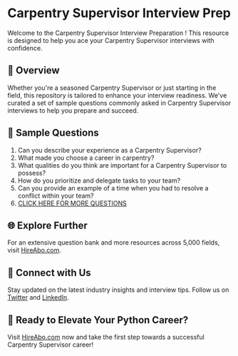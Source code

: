 # Carpentry Supervisor Interview Prep

Welcome to the Carpentry Supervisor Interview Preparation ! This resource is designed to help you ace your Carpentry Supervisor interviews with confidence.

## 🚀 Overview

Whether you're a seasoned Carpentry Supervisor or just starting in the field, this repository is tailored to enhance your interview readiness. We've curated a set of sample questions commonly asked in Carpentry Supervisor interviews to help you prepare and succeed.

## 📝 Sample Questions

1. Can you describe your experience as a Carpentry Supervisor?
2. What made you choose a career in carpentry?
3. What qualities do you think are important for a Carpentry Supervisor to possess?
4. How do you prioritize and delegate tasks to your team?
5. Can you provide an example of a time when you had to resolve a conflict within your team?
6. [CLICK HERE FOR MORE QUESTIONS](https://hireabo.com/job/12_2_10/Carpentry%20Supervisor)

## 🌐 Explore Further

For an extensive question bank and more resources across 5,000 fields, visit [HireAbo.com](https://www.hireabo.com).

## 📱 Connect with Us

Stay updated on the latest industry insights and interview tips. Follow us on [Twitter](https://twitter.com/hireabo) and [LinkedIn](https://www.linkedin.com/in/hire-abo-3609972a8/).

## 🚀 Ready to Elevate Your Python Career?

Visit [HireAbo.com](https://www.hireabo.com) now and take the first step towards a successful Carpentry Supervisor career!